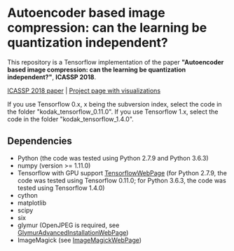 # Autoencoder based image compression: can the learning be quantization independent?

This repository is a Tensorflow implementation of the paper **"Autoencoder based image compression: can the learning be quantization independent?"**, **ICASSP 2018**.

[ICASSP 2018 paper](https://arxiv.org/abs/1802.09371) | [Project page with visualizations](https://www.irisa.fr/temics/demos/visualization_ae/visualizationAE.htm)

If you use Tensorflow 0.x, x being the subversion index, select the code in the folder "kodak_tensorflow_0.11.0". If you use Tensorflow 1.x, select the code in the folder "kodak_tensorflow_1.4.0".

## Dependencies
  * Python (the code was tested using Python 2.7.9 and Python 3.6.3)
  * numpy (version >= 1.11.0)
  * Tensorflow with GPU support [TensorflowWebPage](https://www.tensorflow.org/install/) (for Python 2.7.9, the code was tested using Tensorflow 0.11.0; for Python 3.6.3, the code was tested using Tensorflow 1.4.0)
  * cython
  * matplotlib
  * scipy
  * six
  * glymur (OpenJPEG is required, see [GlymurAdvancedInstallationWebPage](https://glymur.readthedocs.io/en/v0.8.7/detailed_installation.html))
  * ImageMagick (see [ImageMagickWebPage](https://www.imagemagick.org))

